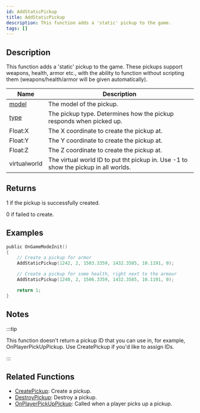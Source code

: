 ```yaml
---
id: AddStaticPickup
title: AddStaticPickup
description: This function adds a 'static' pickup to the game.
tags: []
---
```


## Description

This function adds a 'static' pickup to the game. These pickups support weapons, health, armor etc., with the ability to function without scripting them (weapons/health/armor will be given automatically).

| Name | Description |
| --- | --- |
| [model](../resources/pickupids.md) | The model of the pickup. |
| [type](../resources/pickuptypes.md) | The pickup type. Determines how the pickup responds when picked up. |
| Float:X | The X coordinate to create the pickup at. |
| Float:Y | The Y coordinate to create the pickup at. |
| Float:Z | The Z coordinate to create the pickup at. |
| virtualworld | The virtual world ID to put tht pickup in. Use -1 to show the pickup in all worlds. |

## Returns

1 if the pickup is successfully created.

0 if failed to create.

## Examples

```c
public OnGameModeInit()
{
    // Create a pickup for armor
    AddStaticPickup(1242, 2, 1503.3359, 1432.3585, 10.1191, 0);

    // Create a pickup for some health, right next to the armour
    AddStaticPickup(1240, 2, 1506.3359, 1432.3585, 10.1191, 0);

    return 1;
}
```

## Notes

:::tip

This function doesn't return a pickup ID that you can use in, for example, OnPlayerPickUpPickup. Use CreatePickup if you'd like to assign IDs.

:::

## Related Functions

- [CreatePickup](CreatePickup.md): Create a pickup.
- [DestroyPickup](DestroyPickup.md): Destroy a pickup.
- [OnPlayerPickUpPickup](../callbacks/OnPlayerPickUpPickup.md): Called when a player picks up a pickup.
